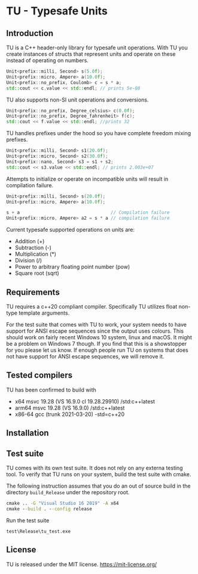 # TU - Typesafe Units

## Introduction

TU is a C++ header-only library for typesafe unit operations. With TU you create instances of structs that represent units and operate on these instead of operating on numbers. 

```c++
Unit<prefix::milli, Second> s(5.0f);
Unit<prefix::micro, Ampere> a(10.0f);
Unit<prefix::no_prefix, Coulomb> c = s * a;
std::cout << c.value << std::endl; // prints 5e-08
```

TU also supports non-SI unit operations and conversions.

```c++
Unit<prefix::no_prefix, Degree_celsius> c(0.0f);
Unit<prefix::no_prefix, Degree_fahrenheit> f(c);
std::cout << f.value << std::endl; //prints 32
```

TU handles prefixes under the hood so you have complete freedom mixing prefixes.

```c++
Unit<prefix::milli, Second> s1(20.0f);
Unit<prefix::micro, Second> s2(30.0f);
Unit<prefix::nano, Second> s3 = s1 + s2;
std::cout << s3.value << std::endl; // prints 2.003e+07
```

Attempts to initialize or operate on incompatible units will result in compilation failure.

```c++
Unit<prefix::milli, Second> s(20.0f);
Unit<prefix::micro, Ampere> a(10.0f);

s + a                                  // Compilation failure 
Unit<prefix::micro, Ampere> a2 = s * a // compilation failure
```

Current typesafe supported operations on units are:

* Addition (+)
* Subtraction (-)
* Multiplication (*)
* Division (/)
* Power to arbitrary floating point number (pow)
* Square root (sqrt)

## Requirements

TU requires a c++20 compliant compiler. Specifically TU utilizes float non-type template arguments. 

For the test suite that comes with TU to work, your system needs to have support for ANSI escape sequences since the output uses colours. This should work on fairly recent Windows 10 system, linux and macOS. It might be a problem on Windows 7 though. If you find that this is a showstopper for you please let us know. If enough people run TU on systems that does not have support for ANSI escape sequences, we will remove it. 

## Tested compilers

TU has been confirmed to build with 
 * x64 msvc 19.28 (VS 16.9.0 cl 19.28.29910) /std:c++latest
 * arm64 msvc 19.28 (VS 16.9.0) /std:c++latest
 * x86-64 gcc (trunk 2021-03-20) -std=c++20

## Installation

## Test suite

TU comes with its own test suite. It does not rely on any externa testing tool. To verify that TU runs on your system, build the test suite with cmake.

The following instruction assumes that you do an out of source build in the directory `build_Release` under the repository root.

```bat
cmake .. -G "Visual Studio 16 2019" -A x64
cmake --build . --config release  
```
Run the test suite

```
test\Release\tu_test.exe
```

## License

TU is released under the MIT license. https://mit-license.org/

